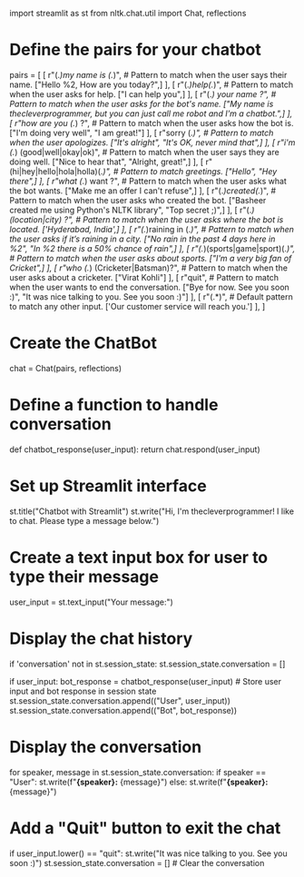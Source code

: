import streamlit as st
from nltk.chat.util import Chat, reflections

# Define the pairs for your chatbot
pairs = [
    [
        r"(.*)my name is (.*)",  # Pattern to match when the user says their name.
        ["Hello %2, How are you today?",]
    ],
    [
        r"(.*)help(.*)",  # Pattern to match when the user asks for help.
        ["I can help you",]
    ],
    [
        r"(.*) your name ?",  # Pattern to match when the user asks for the bot's name.
        ["My name is thecleverprogrammer, but you can just call me robot and I'm a chatbot.",]
    ],
    [
        r"how are you (.*) ?",  # Pattern to match when the user asks how the bot is.
        ["I'm doing very well", "I am great!"]
    ],
    [
        r"sorry (.*)",  # Pattern to match when the user apologizes.
        ["It's alright", "It's OK, never mind that",]
    ],
    [
        r"i'm (.*) (good|well|okay|ok)",  # Pattern to match when the user says they are doing well.
        ["Nice to hear that", "Alright, great!",]
    ],
    [
        r"(hi|hey|hello|hola|holla)(.*)",  # Pattern to match greetings.
        ["Hello", "Hey there",]
    ],
    [
        r"what (.*) want ?",  # Pattern to match when the user asks what the bot wants.
        ["Make me an offer I can't refuse",]
    ],
    [
        r"(.*)created(.*)",  # Pattern to match when the user asks who created the bot.
        ["Basheer created me using Python's NLTK library", "Top secret ;)",]
    ],
    [
        r"(.*) (location|city) ?",  # Pattern to match when the user asks where the bot is located.
        ['Hyderabad, India',]
    ],
    [
        r"(.*)raining in (.*)",  # Pattern to match when the user asks if it’s raining in a city.
        ["No rain in the past 4 days here in %2", "In %2 there is a 50% chance of rain",]
    ],
    [
        r"(.*)(sports|game|sport)(.*)",  # Pattern to match when the user asks about sports.
        ["I'm a very big fan of Cricket",]
    ],
    [
        r"who (.*) (Cricketer|Batsman)?",  # Pattern to match when the user asks about a cricketer.
        ["Virat Kohli"]
    ],
    [
        r"quit",  # Pattern to match when the user wants to end the conversation.
        ["Bye for now. See you soon :)", "It was nice talking to you. See you soon :)"]
    ],
    [
        r"(.*)",  # Default pattern to match any other input.
        ['Our customer service will reach you.']
    ],
]

# Create the ChatBot
chat = Chat(pairs, reflections)

# Define a function to handle conversation
def chatbot_response(user_input):
    return chat.respond(user_input)

# Set up Streamlit interface
st.title("Chatbot with Streamlit")
st.write("Hi, I'm thecleverprogrammer! I like to chat. Please type a message below.")

# Create a text input box for user to type their message
user_input = st.text_input("Your message:")

# Display the chat history
if 'conversation' not in st.session_state:
    st.session_state.conversation = []

if user_input:
    bot_response = chatbot_response(user_input)
    # Store user input and bot response in session state
    st.session_state.conversation.append(("User", user_input))
    st.session_state.conversation.append(("Bot", bot_response))

# Display the conversation
for speaker, message in st.session_state.conversation:
    if speaker == "User":
        st.write(f"**{speaker}:** {message}")
    else:
        st.write(f"**{speaker}:** {message}")

# Add a "Quit" button to exit the chat
if user_input.lower() == "quit":
    st.write("It was nice talking to you. See you soon :)")
    st.session_state.conversation = []  # Clear the conversation
